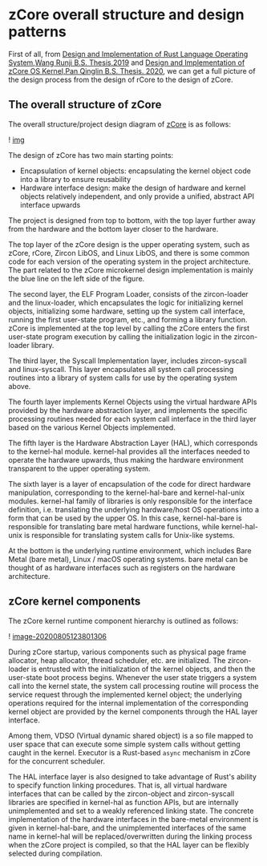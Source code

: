 # zCore overall structure and design patterns

First of all, from [Design and Implementation of Rust Language Operating System,Wang Runji B.S. Thesis,2019](https://github.com/rcore-os/zCore/wiki/files/wrj-thesis.pdf) and [Design and Implementation of zCore OS Kernel,Pan Qinglin B.S. Thesis. 2020](https://github.com/rcore-os/zCore/wiki/files/pql-thesis.pdf), we can get a full picture of the design process from the design of rCore to the design of zCore.

## The overall structure of zCore

The overall structure/project design diagram of [zCore](https://github.com/rcore-os/zCore) is as follows:

! [img](zcore-intro/structure.svg)

The design of zCore has two main starting points:

- Encapsulation of kernel objects: encapsulating the kernel object code into a library to ensure reusability
- Hardware interface design: make the design of hardware and kernel objects relatively independent, and only provide a unified, abstract API interface upwards

The project is designed from top to bottom, with the top layer further away from the hardware and the bottom layer closer to the hardware.

The top layer of the zCore design is the upper operating system, such as zCore, rCore, Zircon LibOS, and Linux LibOS, and there is some common code for each version of the operating system in the project architecture. The part related to the zCore microkernel design implementation is mainly the blue line on the left side of the figure.

The second layer, the ELF Program Loader, consists of the zircon-loader and the linux-loader, which encapsulates the logic for initializing kernel objects, initializing some hardware, setting up the system call interface, running the first user-state program, etc., and forming a library function. zCore is implemented at the top level by calling the zCore enters the first user-state program execution by calling the initialization logic in the zircon-loader library.

The third layer, the Syscall Implementation layer, includes zircon-syscall and linux-syscall. This layer encapsulates all system call processing routines into a library of system calls for use by the operating system above.

The fourth layer implements Kernel Objects using the virtual hardware APIs provided by the hardware abstraction layer, and implements the specific processing routines needed for each system call interface in the third layer based on the various Kernel Objects implemented.

The fifth layer is the Hardware Abstraction Layer (HAL), which corresponds to the kernel-hal module. kernel-hal provides all the interfaces needed to operate the hardware upwards, thus making the hardware environment transparent to the upper operating system.

The sixth layer is a layer of encapsulation of the code for direct hardware manipulation, corresponding to the kernel-hal-bare and kernel-hal-unix modules. kernel-hal family of libraries is only responsible for the interface definition, i.e. translating the underlying hardware/host OS operations into a form that can be used by the upper OS. In this case, kernel-hal-bare is responsible for translating bare metal hardware functions, while kernel-hal-unix is responsible for translating system calls for Unix-like systems.

At the bottom is the underlying runtime environment, which includes Bare Metal (bare metal), Linux / macOS operating systems. bare metal can be thought of as hardware interfaces such as registers on the hardware architecture.

## zCore kernel components

The zCore kernel runtime component hierarchy is outlined as follows:

! [image-20200805123801306](zcore-intro/image-20200805123801306.png)

During zCore startup, various components such as physical page frame allocator, heap allocator, thread scheduler, etc. are initialized. The zircon-loader is entrusted with the initialization of the kernel objects, and then the user-state boot process begins. Whenever the user state triggers a system call into the kernel state, the system call processing routine will process the service request through the implemented kernel object; the underlying operations required for the internal implementation of the corresponding kernel object are provided by the kernel components through the HAL layer interface.

Among them, VDSO (Virtual dynamic shared object) is a so file mapped to user space that can execute some simple system calls without getting caught in the kernel. Executor is a Rust-based `async` mechanism in zCore for the concurrent scheduler.

The HAL interface layer is also designed to take advantage of Rust's ability to specify function linking procedures. That is, all virtual hardware interfaces that can be called by the zircon-object and zircon-syscall libraries are specified in kernel-hal as function APIs, but are internally unimplemented and set to a weakly referenced linking state. The concrete implementation of the hardware interfaces in the bare-metal environment is given in kernel-hal-bare, and the unimplemented interfaces of the same name in kernel-hal will be replaced/overwritten during the linking process when the zCore project is compiled, so that the HAL layer can be flexibly selected during compilation.
